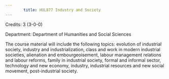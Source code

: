 ```yaml
---
        title: HUL877 Industry and Society
---
```

Credits: 3 (3-0-0)

Department: Department of Humanities and Social Sciences

The course material will include the following topics: evolution of industrial society, industry and industrialization, class and work in modern industrial societies, alienation and embourgeoisement, labour management relations and labour reforms, family in industrial society, formal and informal sector, technology and new economy, industry, industrial resources and new social movement, post-industrial society.